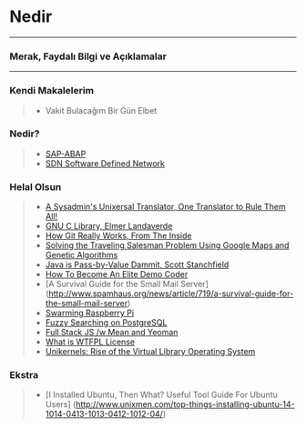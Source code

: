 # Nedir
--------------------------------
### Merak, Faydalı Bilgi ve Açıklamalar
--------------------------------
### Kendi Makalelerim
> * Vakit Bulacağım Bir Gün Elbet

### Nedir?
> * [SAP-ABAP](https://github.com/barankurtulusozan/Nedir/blob/master/SAP%20-%20ABAP%20Nedir.md)
> * [SDN Software Defined Network](https://github.com/barankurtulusozan/Nedir/blob/master/SDN_Software_Defined_Network.md)

### Helal Olsun 
> * [A Sysadmin's Unixersal Translator, One Translator to Rule Them All!](http://bhami.com/rosetta.html)
> * [GNU C Library, Elmer Landaverde](http://elmerland.com/gnu_manual.html)
> * [How Git Really Works, From The Inside](https://codewords.recurse.com/issues/two/git-from-the-inside-out)
> * [Solving the Traveling Salesman Problem Using Google Maps and Genetic Algorithms](http://www.theprojectspot.com/tutorial-post/solving-traveling-salesman-problem-using-google-maps-and-genetic-algorithms/9)
> * [Java is Pass-by-Value Dammit, Scott Stanchfield](http://javadude.com/articles/passbyvalue.htm)
> * [How To Become An Elite Demo Coder](http://blog.kebby.org/?p=47) 
> * [A Survival Guide for the Small Mail Server] (http://www.spamhaus.org/news/article/719/a-survival-guide-for-the-small-mail-server)
> * [Swarming Raspberry Pi](http://matthewkwilliams.com/index.php/2015/03/21/swarming-raspberry-pi-part-1/)
> * [Fuzzy Searching on PostgreSQL](http://bartlettpublishing.com/site/bartpub/blog/3/entry/350)
> * [Full Stack JS /w Mean and Yeoman](http://addyosmani.com/blog/full-stack-javascript-with-mean-and-yeoman/)
> * [What is WTFPL License](http://en.wikipedia.org/wiki/WTFPL)
> * [Unikernels: Rise of the Virtual Library Operating System](http://queue.acm.org/detail.cfm?id=2566628)

### Ekstra
> * [I Installed Ubuntu, Then What?  Useful Tool Guide For Ubuntu Users] (http://www.unixmen.com/top-things-installing-ubuntu-14-1014-0413-1013-0412-1012-04/)

